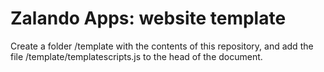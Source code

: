 # Zalando Apps: website template

Create a folder /template with the contents of this repository, and add the file
/template/templatescripts.js to the head of the document.